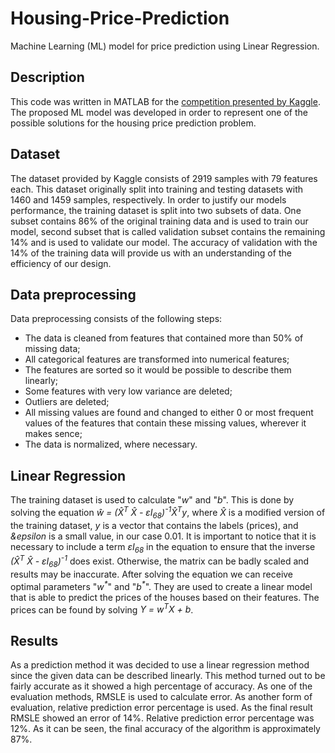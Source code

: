# Housing-Price-Prediction
Machine Learning (ML) model for price prediction using Linear Regression.

## Description

This code was written in MATLAB for the [competition presented by Kaggle](https://www.kaggle.com/c/house-prices-advanced-regression-techniques/overview).
The proposed ML model was developed in order to represent one of the possible solutions for the housing price prediction problem. 

## Dataset

The dataset provided by Kaggle consists of 2919 samples with 79 features each. This dataset originally split into training and testing datasets with 1460 and 1459 samples, respectively. In order to justify our models performance, the training dataset is split into two subsets of data. One subset contains 86% of the original training data and is used to train our model, second subset that is called validation subset contains the remaining 14% and is used to validate our model. The accuracy of validation with the 14% of the training data will provide us with an understanding of the efficiency of our design.

## Data preprocessing

Data preprocessing consists of the following steps:
* The data is cleaned from features that contained more than 50% of missing data;
* All categorical features are transformed into numerical features;
* The features are sorted so it would be possible to describe them linearly;
* Some features with very low variance are deleted;
* Outliers are deleted;
* All missing values are found and changed to either 0 or most frequent values of the features that contain these missing values, wherever it makes sence;
* The data is normalized, where necessary.

## Linear Regression

The training dataset is used to calculate "_w_" and "_b_". This is done by solving the equation _w&#770; = (X&#770;<sup>T</sup> X&#770; - &epsilon;I<sub>68</sub>)<sup>-1</sup>X&#770;<sup>T</sup>y_, where _X&#770;_ is a modified version of the training dataset, _y_ is a vector that contains the labels (prices), and _&epsilon_ is a small value, in our case 0.01. It is important to notice that it is necessary to include a term _&epsilon;I<sub>68</sub>_ in the equation to ensure that the inverse _(X&#770;<sup>T</sup> X&#770; - &epsilon;I<sub>68</sub>)<sup>-1</sup>_ does exist. Otherwise, the matrix can be badly scaled and results may be inaccurate. After solving the equation we can receive optimal parameters "_w<sup>*</sup>_" and "_b<sup>*</sup>_". They are used to create a linear model that is able to predict the prices of the houses based on their features. The prices can be found by solving _Y = w<sup>T</sup>X + b_.

## Results

As a prediction method it was decided to use a linear regression method since the given data can be described linearly. This method turned out to be fairly accurate as it showed a high percentage of accuracy. As one of the evaluation methods, RMSLE is used to calculate error. As another form of evaluation, relative prediction error percentage is used. As the final result RMSLE showed an error of 14%. Relative prediction error percentage was 12%. As it can be seen, the final accuracy of the algorithm is approximately 87%.

